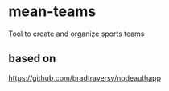 # mean-teams
Tool to create and organize sports teams

## based on
https://github.com/bradtraversy/nodeauthapp

